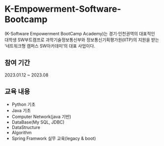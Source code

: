 # K-Empowerment-Software-Bootcamp
(K-Software Empowerment BootCamp Academy)는 경기·인천권역의 대표적인 대학생 SW부트캠프로 과학기술정보통신부와 정보통신기획평가원(IITP)의 지원을 받는 ‘네트워크형 캠퍼스 SW아카데미’의 대표 사업이다.

## 참여 기간
2023.01.12 ~ 2023.08

## 교육 내용
- Python 기초
- Java 기초
- Computer Network(java 기반)
- DataBase(My SQL, JDBC)
- DataStructure
- Algorithm
- Spring Framwork 실무 교육(legacy & boot)
